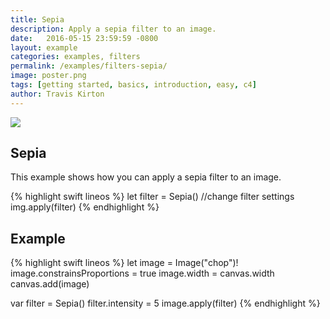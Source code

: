 ```yaml
---
title: Sepia
description: Apply a sepia filter to an image.
date:   2016-05-15 23:59:59 -0800
layout: example
categories: examples, filters
permalink: /examples/filters-sepia/
image: poster.png
tags: [getting started, basics, introduction, easy, c4]
author: Travis Kirton
---
```

![](sepia.png)

## Sepia
This example shows how you can apply a sepia filter to an image.

{% highlight swift lineos %}
let filter = Sepia()
//change filter settings
img.apply(filter)
{% endhighlight %}

## Example
{% highlight swift lineos %}
let image = Image("chop")!
image.constrainsProportions = true
image.width = canvas.width
canvas.add(image)

var filter = Sepia()
filter.intensity = 5
image.apply(filter)
{% endhighlight %}
